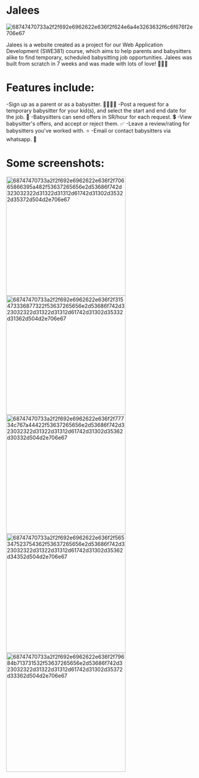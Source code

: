 # Jalees
![68747470733a2f2f692e6962622e636f2f624e6a4e3263632f6c6f676f2e706e67](https://user-images.githubusercontent.com/104881279/213013972-c6ec26e5-4a2d-44ef-80ea-a751b221f162.png)

Jalees is a website created as a project for our Web Application Development (SWE381) course, which aims to help parents and babysitters alike to find temporary, scheduled babysitting job opportunities. Jalees was built from scratch in 7 weeks and was made with lots of love! 👶🏽🤍

# Features include:

-Sign up as a parent or as a babysitter. 👨‍👩‍👧‍👦
-Post a request for a temporary babysitter for your kid(s), and select the start and end date for the job. 📨
-Babysitters can send offers in SR/hour for each request. 💲
-View babysitter's offers, and accept or reject them. ✅
-Leave a review/rating for babysitters you've worked with. ⭐️
-Email or contact babysitters via whatsapp. 📲

# Some screenshots:

<img width="320" alt="68747470733a2f2f692e6962622e636f2f70665866395a482f53637265656e2d53686f742d323032322d31322d31312d61742d31302d35322d35372d504d2e706e67" src="https://user-images.githubusercontent.com/104881279/213014504-5187e0c6-50d5-41e6-9a2d-c34dfe3f2033.png">

<img width="320" alt="68747470733a2f2f692e6962622e636f2f315473336877322f53637265656e2d53686f742d323032322d31322d31312d61742d31302d35332d31362d504d2e706e67" src="https://user-images.githubusercontent.com/104881279/213014525-29989942-b59b-439f-a9b5-dcb55b735017.png">

<img width="320" alt="68747470733a2f2f692e6962622e636f2f77734c767a44422f53637265656e2d53686f742d323032322d31322d31312d61742d31302d35362d30332d504d2e706e67" src="https://user-images.githubusercontent.com/104881279/213014537-9f798a8e-6c38-471a-86f5-37c545929d82.png">

<img width="320" alt="68747470733a2f2f692e6962622e636f2f565347523754362f53637265656e2d53686f742d323032322d31322d31312d61742d31302d35362d34352d504d2e706e67" src="https://user-images.githubusercontent.com/104881279/213014555-090aecb4-c1d4-4559-9dfd-e5d75d211c78.png">

<img width="320" alt="68747470733a2f2f692e6962622e636f2f79684b713731532f53637265656e2d53686f742d323032322d31322d31312d61742d31302d35372d33362d504d2e706e67" src="https://user-images.githubusercontent.com/104881279/213014569-a24cce84-273f-43e1-bee4-a5e45e3feee9.png">
